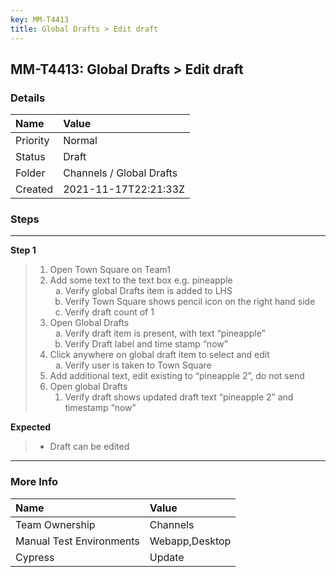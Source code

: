 ```yaml
---
key: MM-T4413
title: Global Drafts > Edit draft
---
```


## MM-T4413: Global Drafts > Edit draft

### Details

| Name     | Value                    |
| :------- | :----------------------- |
| Priority | Normal                   |
| Status   | Draft                    |
| Folder   | Channels / Global Drafts |
| Created  | 2021-11-17T22:21:33Z     |

### Steps

<hr/>

**Step 1**

> <article><ol><li>Open Town Square on Team1</li><li>Add some text to the text box e.g. pineapple<ol style="list-style-type:lower-alpha"><li>Verify global Drafts item is added to LHS</li><li>Verify Town Square shows pencil icon on the right hand side</li><li>Verify draft count of 1</li></ol></li><li>Open Global Drafts <ol style="list-style-type:lower-alpha"><li>Verify draft item is present, with text “pineapple”</li><li>Verify Draft label and time stamp “now”</li></ol></li><li>Click anywhere on global draft item to select and edit<ol style="list-style-type:lower-alpha"><li>Verify user is taken to Town Square</li></ol></li><li>Add additional text, edit existing to “pineapple 2”, do not send</li><li>Open global Drafts<ol><li>Verify draft shows updated draft text “pineapple 2” and timestamp “now”</li></ol></li></ol></article>

**Expected**

> <article><ul><li>Draft can be edited</li></ul></article>

<hr/>

### More Info

| Name                     | Value          |
| :----------------------- | :------------- |
| Team Ownership           | Channels       |
| Manual Test Environments | Webapp,Desktop |
| Cypress                  | Update         |
